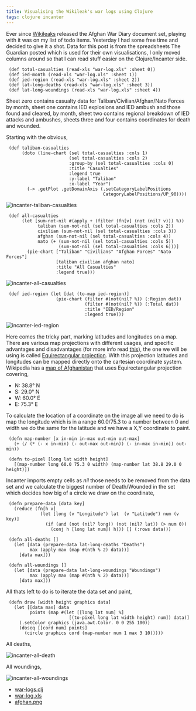 ```yaml
---
title: Visualising the Wikileak's war logs using Clojure
tags: clojure incanter
---
```


Ever since [Wikileaks](http://wikileaks.org/) released the Afghan War
Diary document set, playing with it was on my list of todo items.
Yesterday I had some free time and decided to give it a shot. Data for
this post is from the spreadsheets The Guardian posted which is used for
their own visualisations, I only moved columns around so that I can
read stuff easier on the Clojure/Incanter side.


     (def total-casualties (read-xls "war-log.xls" :sheet 0))
     (def ied-month (read-xls "war-log.xls" :sheet 1))
     (def ied-region (read-xls "war-log.xls" :sheet 2))
     (def lat-long-deaths (read-xls "war-log.xls" :sheet 3))
     (def lat-long-woundings (read-xls "war-log.xls" :sheet 4))

Sheet zero contains casualty data for Taliban/Civilian/Afghan/Nato
Forces by month, sheet one contains IED explosions and IED ambush
and those found and cleared, by month, sheet two contains regional
breakdown of IED attacks and ambushes, sheets three and four contains
coordinates for death and wounded.

Starting with the obvious,

     (def taliban-casualties 
          (doto (line-chart (sel total-casualties :cols 1)
                            (sel total-casualties :cols 2)
                            :group-by (sel total-casualties :cols 0)
                            :title "Casualties"
                            :legend true
                            :y-label "Taliban"
                            :x-label "Year")
            (-> .getPlot .getDomainAxis (.setCategoryLabelPositions 
                                         CategoryLabelPositions/UP_90))))

![incanter-taliban-casualties](/images/post/incanter-taliban-casualties.png)

     (def all-casualties  
          (let [sum-not-nil #(apply + (filter (fn[v] (not (nil? v))) %))
                taliban (sum-not-nil (sel total-casualties :cols 2))
                civilian (sum-not-nil (sel total-casualties :cols 3))
                afghan (sum-not-nil (sel total-casualties :cols 4))
                nato (+ (sum-not-nil (sel total-casualties :cols 5))
                        (sum-not-nil (sel total-casualties :cols 6)))]
            (pie-chart ["Taliban" "Civilians" "Afghan Forces" "Nato Forces"]
                       [taliban civilian afghan nato]
                       :title "All Casualties"
                       :legend true)))

![incanter-all-casualties](/images/post/incanter-all-casualties.png)

     (def ied-region (let [dat (to-map ied-region)] 
                       (pie-chart (filter #(not(nil? %)) (:Region dat)) 
                                  (filter #(not(nil? %)) (:Total dat))
                                  :title "IED/Region"
                                  :legend true)))

![incanter-ied-region](/images/post/incanter-ied-region.png)

Here comes the tricky part, marking latitudes and longitudes on a
map. There are various map projections with different usages, and
specific advantages and disadvantages (for more info read
[this](http://www.radicalcartography.net/?projectionref)), the one we
will be using is called [Equirectangular
projection](http://en.wikipedia.org/wiki/Equirectangular_projection). With
this projection latitudes and longitudes can be mapped directly onto the
cartesian coordinate system. Wikipedia has a [map of
Afghanistan](http://en.wikipedia.org/wiki/File:Afghanistan_location_map.svg)
that uses Equirectangular projection covering, 

 - N: 38.8° N
 - S: 29.0° N
 - W: 60.0° E
 - E: 75.3° E

To calculate the location of a coordinate on the image all we need to do
is map the longitude which is in a range 60.0/75.3 to a number between
0 and width we do the same for the latitude and we have a X,Y coordinate
to paint.

     (defn map-number [x in-min in-max out-min out-max]
       (+ (/ (* (- x in-min) (- out-max out-min)) (- in-max in-min)) out-min))

     (defn to-pixel [long lat width height]
       [(map-number long 60.0 75.3 0 width) (map-number lat 38.8 29.0 0 height)])

Incanter imports empty cells as *nil* those needs to be removed from the
data set and we calculate the biggest number of Death/Wounded in the
set which decides how big of a circle we draw on the coordinate,

     (defn prepare-data [data key]
       (reduce (fn[h v] 
                 (let [long (v "Longitude") lat  (v "Latitude") num (v key)]
                   (if (and (not (nil? long)) (not (nil? lat)) (> num 0))
                     (conj h [long lat num]) h))) [] (:rows data)))

     (defn all-deaths []
       (let [data (prepare-data lat-long-deaths "Deaths")
             max (apply max (map #(nth % 2) data))] 
         [data max]))

     (defn all-woundings []
       (let [data (prepare-data lat-long-woundings "Woundings")
             max (apply max (map #(nth % 2) data))] 
         [data max]))

All thats left to do is to iterate the data set and paint,

     (defn draw [width height graphics data]
       (let [[data max] data
             points (map #(let [[long lat num] %]
                            [(to-pixel long lat width height) num]) data)]
         (.setColor graphics (java.awt.Color. 0 0 255 100))
         (doseq [[cord num] points]
           (circle graphics cord (map-number num 1 max 3 10)))))

All deaths,

![incanter-all-death](/images/post/incanter-all-death.png)

All woundings,

![incanter-all-woundings](/images/post/incanter-all-woundings.png)

 - [war-logs.clj](/code/clojure/war-logs/war-logs.clj)
 - [war-log.xls](/code/clojure/war-logs/war-log.xls)
 - [afghan.png](/code/clojure/war-logs/afghan.png)

